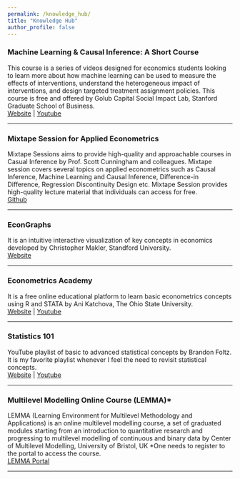 ```yaml
---
permalink: /knowledge_hub/
title: "Knowledge Hub"
author_profile: false
---
```


### Machine Learning & Causal Inference: A Short Course
This course is a series of videos designed for economics students looking to learn more about how machine learning can be used to measure the effects of interventions, understand the heterogeneous impact of interventions, and design targeted treatment assignment policies. This course is free and offered by Golub Capital Social Impact Lab, Stanford Graduate School of Business. \
[Website](https://www.gsb.stanford.edu/faculty-research/labs-initiatives/sil/research/methods/ai-machine-learning/short-course) | [Youtube](https://youtube.com/playlist?list=PLxq_lXOUlvQAoWZEqhRqHNezS30lI49G-&si=yEJmsdznXXnnvlP6)

---

### Mixtape Session for Applied Econometrics
Mixtape Sessions aims to provide high-quality and approachable courses in Casual Inference by Prof. Scott Cunningham and colleagues. Mixtape session covers several topics on applied econometrics such as Causal Inference, Machine Learning and Causal Inference, Difference-in Difference, Regression Discontinuity Design etc. Mixtape Session provides high-quality lecture material that individuals can access for free.\
[Github](https://github.com/Mixtape-Sessions/)

---

### EconGraphs
It is an intuitive interactive visualization of key concepts in economics developed by Christopher Makler, Standford University.\
[Website](http://www.econgraphs.org)

--- 

### Econometrics Academy
It is a free online educational platform to learn basic econometrics concepts using R and STATA by Ani Katchova, The Ohio State University.\
[Website](https://sites.google.com/site/econometricsacademy/) | [Youtube](https://www.youtube.com/channel/UCAN7taaPrBLX2LiWbFmJZfw) 

---

### Statistics 101
YouTube playlist of basic to advanced statistical concepts by Brandon Foltz. It is my favorite playlist whenever I feel the need to revisit statistical concepts.\
[Website](https://www.bcfoltz.com/stats-101/) | [Youtube](https://www.youtube.com/watch?v=Rb8MnMEJTI4&list=PLyuzqMwtJuvKwadONz4R9H2JFrOi8LFWt&index=112) 

---

### Multilevel Modelling Online Course (LEMMA)*
LEMMA (Learning Environment for Multilevel Methodology and Applications) is an online multilevel modelling course, a set of graduated modules starting from an introduction to quantitative research and progressing to multilevel modelling of continuous and binary data by Center of Multilevel Modelling, University of Bristol, UK
*One needs to register to the portal to access the course.\
[LEMMA Portal](https://www.cmm.bris.ac.uk/lemma/?_gl=1*1ibbgpy*_ga*OTY5MDA3OTE1LjE3MDcxMTE2MDI.*_ga_6R8SPL3HLT*MTcwOTEwNzUzNi4yMC4xLjE3MDkxMDgwMDEuNjAuMC4w&_ga=2.249036423.1418765723.1709021721-969007915.1707111602)  

---
